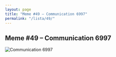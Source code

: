 ```yaml
---
layout: page
title: "Meme #49 – Communication 6997"
permalink: "/lista/49/"
---
```


## Meme #49 – Communication 6997

![Communication 6997](https://i.chzbgr.com/full/10441196032/h48E3FC30/communication-6997)

